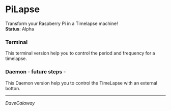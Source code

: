 # PiLapse
Transform your Raspberry Pi in a Timelapse machine!  
**Status**: Alpha

### Terminal
This terminal version help you to control the period and frequency for a timelapse.

### Daemon - future steps -
This Daemon version help you to control the TimeLapse with an external botton.

----------
*DaveCalaway*
